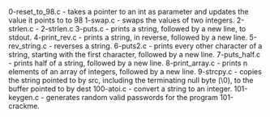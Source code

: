 0-reset_to_98.c - takes a pointer to an int as parameter and updates the value it points to to 98
1-swap.c -  swaps the values of two integers.
2-strlen.c - 2-strlen.c
3-puts.c - prints a string, followed by a new line, to stdout.
4-print_rev.c -  prints a string, in reverse, followed by a new line.
5-rev_string.c - reverses a string.
6-puts2.c - prints every other character of a string, starting with the first character, followed by a new line.
7-puts_half.c - prints half of a string, followed by a new line.
8-print_array.c - prints n elements of an array of integers, followed by a new line.
9-strcpy.c -  copies the string pointed to by src, including the terminating null byte (\0), to the buffer pointed to by dest
100-atoi.c - convert a string to an integer.
101-keygen.c - generates random valid passwords for the program 101-crackme.
